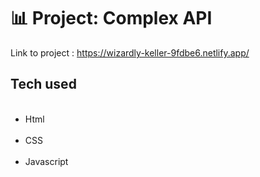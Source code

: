 # 📊 Project: Complex API 

Link to project : https://wizardly-keller-9fdbe6.netlify.app/


<h2> Tech used </h2>
<ul>
  <li> Html</li>
  <li> CSS </li>
  <li> Javascript </li>
</ul>

